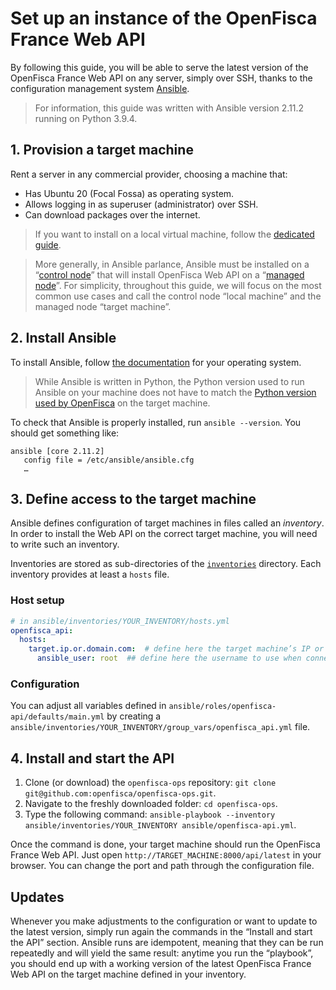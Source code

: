 # Set up an instance of the OpenFisca France Web API

By following this guide, you will be able to serve the latest version of the OpenFisca France Web API on any server, simply over SSH, thanks to the configuration management system [Ansible](https://www.ansible.com/).

> For information, this guide was written with Ansible version 2.11.2 running on Python 3.9.4.

## 1. Provision a target machine

Rent a server in any commercial provider, choosing a machine that:

- Has Ubuntu 20 (Focal Fossa) as operating system.
- Allows logging in as superuser (administrator) over SSH.
- Can download packages over the internet.

> If you want to install on a local virtual machine, follow the [dedicated guide](./Serve-local-API.md).

> More generally, in Ansible parlance, Ansible must be installed on a “[control node](https://docs.ansible.com/ansible/latest/network/getting_started/basic_concepts.html#control-node)” that will install OpenFisca Web API on a “[managed node](https://docs.ansible.com/ansible/latest/network/getting_started/basic_concepts.html#managed-nodes)”. For simplicity, throughout this guide, we will focus on the most common use cases and call the control node “local machine” and the managed node “target machine”.

## 2. Install Ansible

To install Ansible, follow [the documentation](https://docs.ansible.com/ansible/latest/installation_guide/intro_installation.html#installing-ansible-on-specific-operating-systems) for your operating system.

> While Ansible is written in Python, the Python version used to run Ansible on your machine does not have to match the [Python version used by OpenFisca](https://github.com/openfisca/openfisca-core#environment) on the target machine.

To check that Ansible is properly installed, run `ansible --version`. You should get something like:

```
ansible [core 2.11.2]
   config file = /etc/ansible/ansible.cfg
   …
```

## 3. Define access to the target machine

Ansible defines configuration of target machines in files called an _inventory_. In order to install the Web API on the correct target machine, you will need to write such an inventory.

Inventories are stored as sub-directories of the [`inventories`](../ansible/inventories/) directory. Each inventory provides at least a `hosts` file.

### Host setup

```yaml
# in ansible/inventories/YOUR_INVENTORY/hosts.yml
openfisca_api:
  hosts:
    target.ip.or.domain.com:  # define here the target machine’s IP or domain name
      ansible_user: root  ## define here the username to use when connecting over SSH
```

### Configuration

You can adjust all variables defined in `ansible/roles/openfisca-api/defaults/main.yml` by creating a `ansible/inventories/YOUR_INVENTORY/group_vars/openfisca_api.yml` file.

## 4. Install and start the API

1. Clone (or download) the `openfisca-ops` repository: `git clone git@github.com:openfisca/openfisca-ops.git`.
2. Navigate to the freshly downloaded folder: `cd openfisca-ops`.
3. Type the following command: `ansible-playbook --inventory ansible/inventories/YOUR_INVENTORY ansible/openfisca-api.yml`.

Once the command is done, your target machine should run the OpenFisca France Web API. Just open `http://TARGET_MACHINE:8000/api/latest` in your browser. You can change the port and path through the configuration file.

## Updates

Whenever you make adjustments to the configuration or want to update to the latest version, simply run again the commands in the “Install and start the API” section. Ansible runs are idempotent, meaning that they can be run repeatedly and will yield the same result: anytime you run the “playbook”, you should end up with a working version of the latest OpenFisca France Web API on the target machine defined in your inventory.
